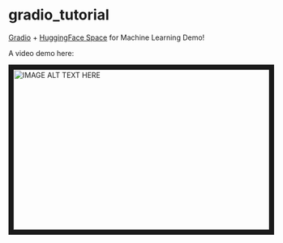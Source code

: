# gradio_tutorial

[Gradio](https://www.gradio.app/main/docs/interface) + [HuggingFace Space](https://huggingface.co/docs/hub/spaces-overview) for Machine Learning Demo!

A video demo here:

<a href="http://www.youtube.com/watch?feature=player_embedded&v=3bSVKNKb_PY
" target="_blank"><img src="http://img.youtube.com/vi/3bSVKNKb_PY/0.jpg" 
alt="IMAGE ALT TEXT HERE" width="560" height="315" border="10" /></a>
